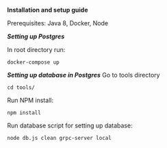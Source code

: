 **Installation and setup guide**

Prerequisites:
Java 8, 
Docker,
Node

***Setting up Postgres***

In root directory run:

`docker-compose up`

***Setting up database in Postgres***
Go to tools directory

`cd tools/`

Run NPM install:

`npm install`

Run database script for setting up database:

`node db.js clean grpc-server local`